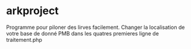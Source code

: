 # arkproject
Programme pour piloner des lirves facilement. 
Changer la localisation de votre base de donné PMB dans les quatres premieres ligne de traitement.php
